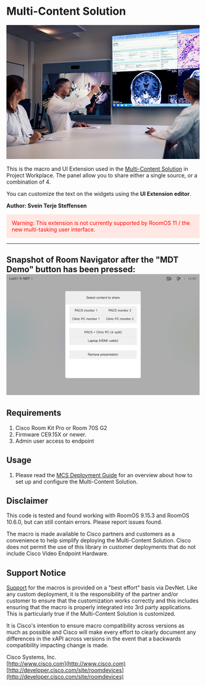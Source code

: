 # Multi-Content Solution

![Use case illustration](doctors.jpg)

This is the macro and UI Extension used in the [Multi-Content Solution](https://projectworkplace.cisco.com/workspaces/special-purpose-rooms/multi-content/multi-content) in Project Workplace.
The panel allow you to share either a single source, or a combination of 4.

You can customize the text on the widgets using the __UI Extension editor__.

**Author: Svein Terje Steffensen**

<div style="color: red; background: #ffe8e3; padding: 1em">
Warning: This extension is not currently supported by RoomOS 11 / the new multi-tasking user interface.
</div>

---
Snapshot of Room Navigator after the "MDT Demo" button has been pressed:
![Room Navigator Screenshot](MDTDemoPanel.png)
---


## Requirements
1. Cisco Room Kit Pro or Room 70S G2
2. Firmware CE9.15X or newer.
3. Admin user access to endpoint

## Usage
1. Please read the [MCS Deployment Guide](MCS%20Deployment%20guide.pdf) for an overview about how to set up and configure the Multi-Content Solution.


## Disclaimer
This code is tested and found working with RoomOS 9.15.3 and RoomOS 10.6.0, but can still contain errors. Please report issues found.

The macro is made available to Cisco partners and customers as a convenience to help simplify deploying the Multi-Content Solution. Cisco does not permit the use of this library in customer deployments that do not include Cisco Video Endpoint Hardware.

## Support Notice
[Support](http://developer.cisco.com/site/devnet/support) for the macros is provided on a "best effort" basis via DevNet. Like any custom deployment, it is the responsibility of the partner and/or customer to ensure that the customization works correctly and this includes ensuring that the macro is properly integrated into 3rd party applications. This is particularly true if the  Multi-Content Solution is customized.

It is Cisco's intention to ensure macro compatibility across versions as much as possible and Cisco will make every effort to clearly document any differences in the xAPI across versions in the event that a backwards compatibility impacting change is made.

Cisco Systems, Inc.<br>
[http://www.cisco.com](http://www.cisco.com)<br>
[http://developer.cisco.com/site/roomdevices](http://developer.cisco.com/site/roomdevices)
